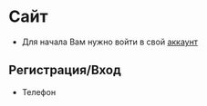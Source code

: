 # Сайт

- Для начала Вам нужно войти в свой [аккаунт](https://github.com/usmonitcompany/sso#%D1%80%D0%B5%D0%B3%D0%B8%D1%81%D1%82%D1%80%D0%B0%D1%86%D0%B8%D1%8F)
  
## Регистрация/Вход

- Телефон 
